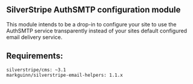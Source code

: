 SilverStripe AuthSMTP configuration module
------------------------------------------

This module intends to be a drop-in to configure your site to use the AuthSMTP service transparently instead of your
sites default configured email delivery service.

## Requirements:
```
silverstripe/cms: ~3.1
markguinn/silverstripe-email-helpers: 1.1.x
```

